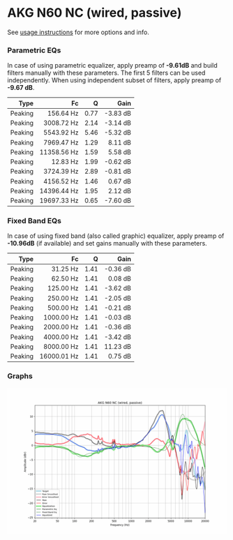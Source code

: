 # AKG N60 NC (wired, passive)
See [usage instructions](https://github.com/jaakkopasanen/AutoEq#usage) for more options and info.

### Parametric EQs
In case of using parametric equalizer, apply preamp of **-9.61dB** and build filters manually
with these parameters. The first 5 filters can be used independently.
When using independent subset of filters, apply preamp of **-9.67 dB**.

| Type    | Fc          |    Q | Gain     |
|--------:|------------:|-----:|---------:|
| Peaking | 156.64 Hz   | 0.77 | -3.83 dB |
| Peaking | 3008.72 Hz  | 2.14 | -3.14 dB |
| Peaking | 5543.92 Hz  | 5.46 | -5.32 dB |
| Peaking | 7969.47 Hz  | 1.29 | 8.11 dB  |
| Peaking | 11358.56 Hz | 1.59 | 5.58 dB  |
| Peaking | 12.83 Hz    | 1.99 | -0.62 dB |
| Peaking | 3724.39 Hz  | 2.89 | -0.81 dB |
| Peaking | 4156.52 Hz  | 1.46 | 0.67 dB  |
| Peaking | 14396.44 Hz | 1.95 | 2.12 dB  |
| Peaking | 19697.33 Hz | 0.65 | -7.60 dB |

### Fixed Band EQs
In case of using fixed band (also called graphic) equalizer, apply preamp of **-10.96dB**
(if available) and set gains manually with these parameters.

| Type    | Fc          |    Q | Gain     |
|--------:|------------:|-----:|---------:|
| Peaking | 31.25 Hz    | 1.41 | -0.36 dB |
| Peaking | 62.50 Hz    | 1.41 | 0.08 dB  |
| Peaking | 125.00 Hz   | 1.41 | -3.62 dB |
| Peaking | 250.00 Hz   | 1.41 | -2.05 dB |
| Peaking | 500.00 Hz   | 1.41 | -0.21 dB |
| Peaking | 1000.00 Hz  | 1.41 | -0.03 dB |
| Peaking | 2000.00 Hz  | 1.41 | -0.36 dB |
| Peaking | 4000.00 Hz  | 1.41 | -3.42 dB |
| Peaking | 8000.00 Hz  | 1.41 | 11.23 dB |
| Peaking | 16000.01 Hz | 1.41 | 0.75 dB  |

### Graphs
![](./AKG%20N60%20NC%20(wired,%20passive).png)